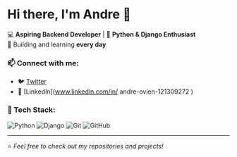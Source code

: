 # Hi there, I'm Andre 👋

💻 **Aspiring Backend Developer** | 🐍 **Python & Django Enthusiast**  
🚀 Building and learning **every day**  

### 📫 Connect with me:
- 🐦 [Twitter](https://x.com/Aendy_x?t=vDMjUMsa_I93vDkOxPJV_g&s=09)
- 💼 [LinkedIn](www.linkedin.com/in/
andre-ovien-121309272
)

### 🔧 Tech Stack:
![Python](https://img.shields.io/badge/Python-3776AB?style=for-the-badge&logo=python&logoColor=white)
![Django](https://img.shields.io/badge/Django-092E20?style=for-the-badge&logo=django&logoColor=white)
![Git](https://img.shields.io/badge/Git-F05032?style=for-the-badge&logo=git&logoColor=white)
![GitHub](https://img.shields.io/badge/GitHub-181717?style=for-the-badge&logo=github&logoColor=white)

---

⭐️ *Feel free to check out my repositories and projects!*
